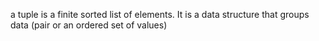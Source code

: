 a tuple is a finite sorted list of elements. It is a data structure that groups data (pair or an ordered set of values)
